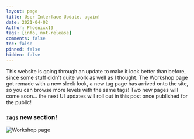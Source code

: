 ```yaml
---
layout: page
title: User Interface Update, again!
date: 2021-04-02
Author: Phoenixx19
tags: [info, not-release]
comments: false
toc: false
pinned: false
hidden: false
---
```


This website is going through an update to make it look better than before, since some stuff didn't quite work as well as I thought. The Workshop page got remade with a new sleek look, a new tag page has arrived onto the site, so you can browse more levels with the same tags! 
Two new pages will come soon... <!-- more -->the next UI updates will roll out in this post once published for the public!

### [`Tags`](https://phoenixx19.github.io/JumpKingPlus/workshop/tags/) new section!
![Workshop page](https://media.discordapp.net/attachments/623779998494490624/827526238864277534/Screenshot_2021-04-02_at_14.53.11.png)